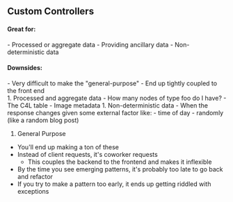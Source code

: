 ## Custom Controllers

<h4 class="subsection__heading">Great for:</h4>
  - Processed or aggregate data
  - Providing ancillary data
  - Non-deterministic data

<h4 class="subsection__heading">Downsides:</h4>
  - Very difficult to make the "general-purpose"
  - End up tightly coupled to the front end

<aside class="notes" data-markdown>
1. Processed and aggregate data
  - How many nodes of type foo do I have?
  - The C4L table
  - Image metadata
1. Non-deterministic data
  - When the response changes given some external factor like:
    - time of day
    - randomly (like a random blog post)

1. General Purpose
  - You'll end up making a ton of these
  - Instead of client requests, it's coworker requests
    - This couples the backend to the frontend and makes it inflexible
  - By the time you see emerging patterns, it's probably too late to go back and refactor
  - If you try to make a pattern too early, it ends up getting riddled with exceptions
</aside>
